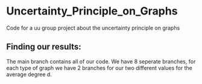 # Uncertainty_Principle_on_Graphs
Code for a uu group project about the uncertainty principle on graphs

## Finding our results:
The main branch contains all of our code. We have 8 seperate branches, for each type of graph we have 2 branches for our two different values for the average degree d.
